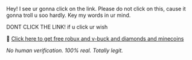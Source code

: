 Hey! I see ur gonna click on the link. Please do not click on this, cause it gonna troll u soo hardly. Key my words in ur mind.

DONT CLICK THE LINK! if u click ur wish


🔽 [Click here to get free robux and v-buck and diamonds and minecoins](https://www.youtube.com/watch?v=dQw4w9WgXcQ)

*No human verification. 100% real. Totally legit.*
